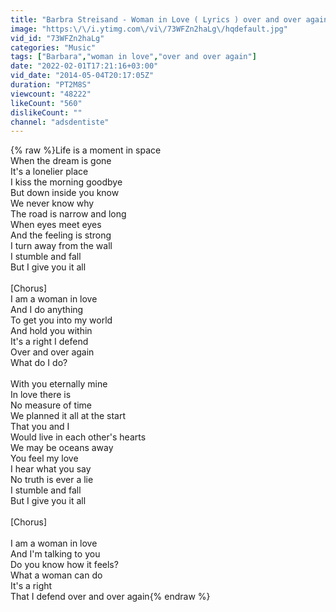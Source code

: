 ```yaml
---
title: "Barbra Streisand - Woman in Love ( Lyrics ) over and over again"
image: "https:\/\/i.ytimg.com\/vi\/73WFZn2haLg\/hqdefault.jpg"
vid_id: "73WFZn2haLg"
categories: "Music"
tags: ["Barbara","woman in love","over and over again"]
date: "2022-02-01T17:21:16+03:00"
vid_date: "2014-05-04T20:17:05Z"
duration: "PT2M8S"
viewcount: "48222"
likeCount: "560"
dislikeCount: ""
channel: "adsdentiste"
---
```

{% raw %}Life is a moment in space<br />When the dream is gone<br />It's a lonelier place<br />I kiss the morning goodbye<br />But down inside you know<br />We never know why<br />The road is narrow and long<br />When eyes meet eyes<br />And the feeling is strong<br />I turn away from the wall<br />I stumble and fall<br />But I give you it all<br /><br />[Chorus]<br />I am a woman in love<br />And I do anything<br />To get you into my world<br />And hold you within<br />It's a right I defend<br />Over and over again<br />What do I do?<br /><br />With you eternally mine<br />In love there is<br />No measure of time<br />We planned it all at the start<br />That you and I<br />Would live in each other's hearts<br />We may be oceans away<br />You feel my love<br />I hear what you say<br />No truth is ever a lie<br />I stumble and fall<br />But I give you it all<br /><br />[Chorus]<br /><br />I am a woman in love<br />And I'm talking to you<br />Do you know how it feels?<br />What a woman can do<br />It's a right<br />That I defend over and over again{% endraw %}
